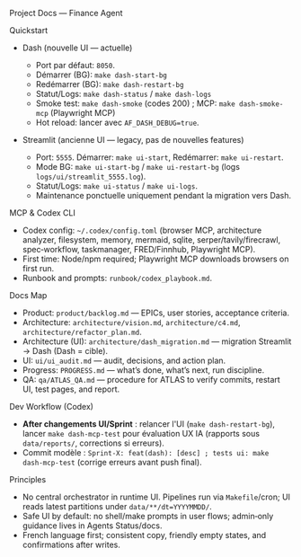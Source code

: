 Project Docs — Finance Agent

Quickstart

- Dash (nouvelle UI — actuelle)
  - Port par défaut: `8050`.
  - Démarrer (BG): `make dash-start-bg`
  - Redémarrer (BG): `make dash-restart-bg`
  - Statut/Logs: `make dash-status` / `make dash-logs`
  - Smoke test: `make dash-smoke` (codes 200) ; MCP: `make dash-smoke-mcp` (Playwright MCP)
  - Hot reload: lancer avec `AF_DASH_DEBUG=true`.

- Streamlit (ancienne UI — legacy, pas de nouvelles features)
  - Port: `5555`. Démarrer: `make ui-start`, Redémarrer: `make ui-restart`.
  - Mode BG: `make ui-start-bg` / `make ui-restart-bg` (logs `logs/ui/streamlit_5555.log`).
  - Statut/Logs: `make ui-status` / `make ui-logs`.
  - Maintenance ponctuelle uniquement pendant la migration vers Dash.

MCP & Codex CLI
- Codex config: `~/.codex/config.toml` (browser MCP, architecture analyzer, filesystem, memory, mermaid, sqlite, serper/tavily/firecrawl, spec‑workflow, taskmanager, FRED/Finnhub, Playwright MCP).
- First time: Node/npm required; Playwright MCP downloads browsers on first run.
- Runbook and prompts: `runbook/codex_playbook.md`.

Docs Map
- Product: `product/backlog.md` — EPICs, user stories, acceptance criteria.
- Architecture: `architecture/vision.md`, `architecture/c4.md`, `architecture/refactor_plan.md`.
- Architecture (UI): `architecture/dash_migration.md` — migration Streamlit → Dash (Dash = cible).
- UI: `ui/ui_audit.md` — audit, decisions, and action plan.
- Progress: `PROGRESS.md` — what’s done, what’s next, run discipline.
- QA: `qa/ATLAS_QA.md` — procedure for ATLAS to verify commits, restart UI, test pages, and report.

Dev Workflow (Codex)
- **After changements UI/Sprint** : relancer l'UI (`make dash-restart-bg`), lancer `make dash-mcp-test` pour évaluation UX IA (rapports sous `data/reports/`, corrections si erreurs).
- Commit modèle : `Sprint-X: feat(dash): [desc] ; tests ui: make dash-mcp-test` (corrige erreurs avant push final).

Principles
- No central orchestrator in runtime UI. Pipelines run via `Makefile`/cron; UI reads latest partitions under `data/**/dt=YYYYMMDD/`.
- Safe UI by default: no shell/make prompts in user flows; admin‑only guidance lives in Agents Status/docs.
- French language first; consistent copy, friendly empty states, and confirmations after writes.
